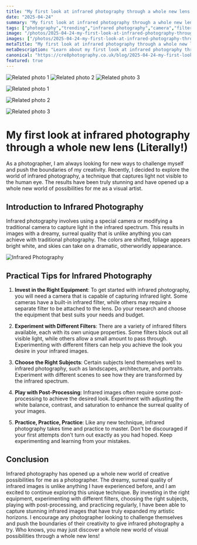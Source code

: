 ```yaml
---
title: "My first look at infrared photography through a whole new lens (Literally!)"
date: "2025-04-24"
summary: "My first look at infrared photography through a whole new lens (Literally!) - A trending topic in photography."
tags: ["photography","trending","infrared photography","camera","filters","subjects","post-processing","equipment","creative possibilities","surreal quality","visual artist","artistic horizons"]
image: "/photos/2025-04-24-my-first-look-at-infrared-photography-through-a-whole-new-lens-literally--1.jpg"
images: ["/photos/2025-04-24-my-first-look-at-infrared-photography-through-a-whole-new-lens-literally--1.jpg","/photos/2025-04-24-my-first-look-at-infrared-photography-through-a-whole-new-lens-literally--2.jpg","/photos/2025-04-24-my-first-look-at-infrared-photography-through-a-whole-new-lens-literally--3.jpg"]
metaTitle: "My first look at infrared photography through a whole new lens (Literally!) | cre8 Photography"
metaDescription: "Learn about my first look at infrared photography through a whole new lens (literally!) in photography with practical tips and insights."
canonical: "https://cre8photography.co.uk/blog/2025-04-24-my-first-look-at-infrared-photography-through-a-whole-new-lens-literally-"
featured: true
---
```


<!-- Gallery as HTML -->

<div class="grid grid-cols-1 sm:grid-cols-2 md:grid-cols-3 gap-4">
  <img src="/photos/2025-04-24-my-first-look-at-infrared-photography-through-a-whole-new-lens-literally--1.jpg" alt="Related photo 1" class="w-full rounded-lg" />
<img src="/photos/2025-04-24-my-first-look-at-infrared-photography-through-a-whole-new-lens-literally--2.jpg" alt="Related photo 2" class="w-full rounded-lg" />
<img src="/photos/2025-04-24-my-first-look-at-infrared-photography-through-a-whole-new-lens-literally--3.jpg" alt="Related photo 3" class="w-full rounded-lg" />
</div>


<!-- Gallery as Markdown -->
![Related photo 1](/photos/2025-04-24-my-first-look-at-infrared-photography-through-a-whole-new-lens-literally--1.jpg)


![Related photo 2](/photos/2025-04-24-my-first-look-at-infrared-photography-through-a-whole-new-lens-literally--2.jpg)


![Related photo 3](/photos/2025-04-24-my-first-look-at-infrared-photography-through-a-whole-new-lens-literally--3.jpg)



# My first look at infrared photography through a whole new lens (Literally!)

As a photographer, I am always looking for new ways to challenge myself and push the boundaries of my creativity. Recently, I decided to explore the world of infrared photography, a technique that captures light not visible to the human eye. The results have been truly stunning and have opened up a whole new world of possibilities for me as a visual artist.

## Introduction to Infrared Photography

Infrared photography involves using a special camera or modifying a traditional camera to capture light in the infrared spectrum. This results in images with a dreamy, surreal quality that is unlike anything you can achieve with traditional photography. The colors are shifted, foliage appears bright white, and skies can take on a dramatic, otherworldly appearance.

![Infrared Photography](/path/to/image)

## Practical Tips for Infrared Photography

1. **Invest in the Right Equipment**: To get started with infrared photography, you will need a camera that is capable of capturing infrared light. Some cameras have a built-in infrared filter, while others may require a separate filter to be attached to the lens. Do your research and choose the equipment that best suits your needs and budget.

2. **Experiment with Different Filters**: There are a variety of infrared filters available, each with its own unique properties. Some filters block out all visible light, while others allow a small amount to pass through. Experimenting with different filters can help you achieve the look you desire in your infrared images.

3. **Choose the Right Subjects**: Certain subjects lend themselves well to infrared photography, such as landscapes, architecture, and portraits. Experiment with different scenes to see how they are transformed by the infrared spectrum.

4. **Play with Post-Processing**: Infrared images often require some post-processing to achieve the desired look. Experiment with adjusting the white balance, contrast, and saturation to enhance the surreal quality of your images.

5. **Practice, Practice, Practice**: Like any new technique, infrared photography takes time and practice to master. Don't be discouraged if your first attempts don't turn out exactly as you had hoped. Keep experimenting and learning from your mistakes.

## Conclusion

Infrared photography has opened up a whole new world of creative possibilities for me as a photographer. The dreamy, surreal quality of infrared images is unlike anything I have experienced before, and I am excited to continue exploring this unique technique. By investing in the right equipment, experimenting with different filters, choosing the right subjects, playing with post-processing, and practicing regularly, I have been able to capture stunning infrared images that have truly expanded my artistic horizons. I encourage any photographer looking to challenge themselves and push the boundaries of their creativity to give infrared photography a try. Who knows, you may just discover a whole new world of visual possibilities through a whole new lens!

